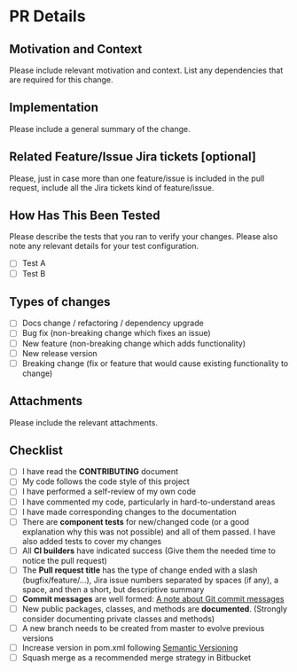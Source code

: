 # PR Details

<!--- Provide a general summary of your changes in the Title above -->

## Motivation and Context

<!--- Why is this change required? What problem does it solve? -->

Please include relevant motivation and context. List any dependencies that are required for this change.

## Implementation

Please include a general summary of the change.

## Related Feature/Issue Jira tickets [optional]

<!--- If fixing a bug, there should be an issue describing it with steps to reproduce -->
<!--- Please link to the issue here: -->

Please, just in case more than one feature/issue is included in the pull request, include all the Jira tickets kind of
feature/issue.

## How Has This Been Tested

<!--- Please describe in detail how you tested your changes. -->
<!--- Include details of your testing environment, and the tests you ran to -->
<!--- see how your change affects other areas of the code, etc. -->

Please describe the tests that you ran to verify your changes. Please also note any relevant details for your test
configuration.

- [ ] Test A
- [ ] Test B

## Types of changes

<!--- What types of changes does your code introduce? Put an `x` in all the boxes that apply: -->

- [ ] Docs change / refactoring / dependency upgrade
- [ ] Bug fix (non-breaking change which fixes an issue)
- [ ] New feature (non-breaking change which adds functionality)
- [ ] New release version
- [ ] Breaking change (fix or feature that would cause existing functionality to change)

## Attachments

<!--- Please add all the needed attachments -->

Please include the relevant attachments.

## Checklist

<!--- Go over all the following points, and put an `x` in all the boxes that apply. -->
<!--- If you're unsure about any of these, don't hesitate to ask. We're here to help! -->

- [ ] I have read the **CONTRIBUTING** document
- [ ] My code follows the code style of this project
- [ ] I have performed a self-review of my own code
- [ ] I have commented my code, particularly in hard-to-understand areas
- [ ] I have made corresponding changes to the documentation
- [ ] There are **component tests** for new/changed code (or a good explanation why this was not possible) and all of
  them passed. I have also added tests to cover my changes
- [ ] All **CI builders** have indicated success (Give them the needed time to notice the pull request)
- [ ] The **Pull request title** has the type of change ended with a slash (bugfix/feature/...), Jira issue numbers
  separated by spaces (if any), a space, and then a short, but descriptive summary
- [ ] **Commit messages** are well formed: [A note about Git commit messages](http://www.tpope.net/node/106)
- [ ] New public packages, classes, and methods are **documented**. (Strongly consider documenting private classes and
  methods)
- [ ] A new branch needs to be created from master to evolve previous versions
- [ ] Increase version in pom.xml following [Semantic Versioning](https://semver.org/)
- [ ] Squash merge as a recommended merge strategy in Bitbucket
